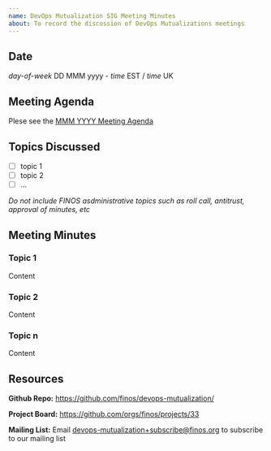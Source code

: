 ```yaml
---
name: DevOps Mutualization SIG Meeting Minutes
about: To record the discussion of DevOps Mutualizations meetings
---
```


## Date
_day-of-week_ DD MMM yyyy - _time_ EST / _time_ UK

## Meeting Agenda
Plese see the [MMM YYYY Meeting Agenda](https://github.com/finos/devops-mutualization/blob/master/.github/ISSUE_TEMPLATE/Meeting.md)


## Topics Discussed 
- [ ] topic 1
- [ ] topic 2
- [ ] ...

*Do not include FINOS asdministrative topics such as roll call, antitrust, approval of minutes, etc*

## Meeting Minutes

### Topic 1

Content

### Topic 2

Content

### Topic n

Content

## Resources

**Github Repo:** https://github.com/finos/devops-mutualization/

**Project Board:** https://github.com/orgs/finos/projects/33

**Mailing List:** Email devops-mutualization+subscribe@finos.org to subscribe to our mailing list

